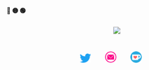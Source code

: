 <!-- Macos like icons -->
 <p align="left"><b><pwn>🔴 🟡 🟢</pwn></b></p>
 <p>
 <h3 align="center">

<img src="https://readme-typing-svg.demolab.com/?lines=$+Hey,+pwnwriter+here+:)&font=Fira%20Code&center=true&width=440&height=45&color=f75c7e&vCenter=true&pause=10&size=22" />
<br>
</br>
<!-- Social icons -->
<p align="center">
  <a href="https://twitter.com/pwnwriter"><img width="26px" alt="twitter" title="twitter" src="https://github.com/pwnwriter/files/raw/main/pwnwriter/social-icons/twitter.png"/></a>
  &#8287;&#8287;&#8287;&#8287;&#8287;
  <a href="mailto:hey@pwnwriter.xyz"><img width="26px" alt="mail" title="mail" src="https://github.com/pwnwriter/files/raw/main/pwnwriter/social-icons/mail.png"/></a>
  &#8287;&#8287;&#8287;&#8287;&#8287;
   <a href="https://ko-fi.com/pwnwriter"><img width="26px" alt="ko-fi" title="ko-fi" src="https://github.com/pwnwriter/files/raw/main/pwnwriter/social-icons/ko-fi.png"></a>
  &#8287;&#8287;&#8287;&#8287;&#8287;
  </p>
  </h6>
  </p> 

<!--
 <h1 align="right">

![spotify-github-profile](https://spotify-github-profile.vercel.app/api/view.svg?uid=31lathjfpaw63lxwowdawllpmdri&redirect=true][https://spotify-github-profile.vercel.app/api/view.svg?uid=31lathjfpaw63lxwowdawllpmdri&cover_image=true&theme=novatorem&show_offline=false&background_color=121212&interchange=false&bar_color=ff00ff&bar_color_cover=false)

</h1>
  

  
<details><summary>bruh ☄️</summary>
 
```rust
struct Pwnwriter;

impl Pwnwriter {
    fn whoami() -> &'static str {
        "I'm Pwnwriter, a hacker who enjoys building blazingly fast tools."
    }
}

impl Philosopher for Pwnwriter {
    fn philosophy() -> &'static str {
        "K1SS: Keep It Simple and Stupid."
    }
}

impl Developer for Pwnwriter {
    fn code() -> &'static str {
        r#"I build _blazingly fast_ tools for cyber security.
           Everything I make becomes beautiful.

           Languages - Rust, C, Lua, Bash, Golang, Assembly/WebAssembly.
           Technologies - Actix, Yew, POSIX.
        "#
    }
}

impl Hacker for Pwnwriter {
    fn hack() -> &'static str {
        r#"I love to hack things to make them secure.
           Apart from that, I code for opensource !

        "#
    }
}

```

</details>

--->
